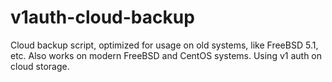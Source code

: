 v1auth-cloud-backup
=====================

Cloud backup script, optimized for usage on old systems, like FreeBSD 5.1, etc. Also works on modern FreeBSD and CentOS systems. Using v1 auth on cloud storage.
